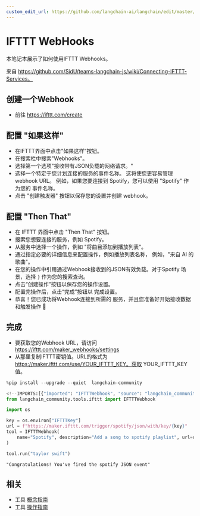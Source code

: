 ```yaml
---
custom_edit_url: https://github.com/langchain-ai/langchain/edit/master/docs/docs/integrations/tools/ifttt.ipynb
---
```

# IFTTT WebHooks

本笔记本展示了如何使用IFTTT Webhooks。

来自 https://github.com/SidU/teams-langchain-js/wiki/Connecting-IFTTT-Services。

## 创建一个Webhook
- 前往 https://ifttt.com/create

## 配置 "如果这样"
- 在IFTTT界面中点击"如果这样"按钮。
- 在搜索栏中搜索"Webhooks"。
- 选择第一个选项"接收带有JSON负载的网络请求。"
- 选择一个特定于您计划连接的服务的事件名称。
这将使您更容易管理 webhook URL。
例如，如果您要连接到 Spotify，您可以使用 "Spotify" 作为您的
事件名称。
- 点击 "创建触发器" 按钮以保存您的设置并创建 webhook。

## 配置 "Then That"
- 在 IFTTT 界面中点击 "Then That" 按钮。
- 搜索您想要连接的服务，例如 Spotify。
- 从服务中选择一个操作，例如 "将曲目添加到播放列表"。
- 通过指定必要的详细信息来配置操作，例如播放列表名称，
例如，"来自 AI 的歌曲"。
- 在您的操作中引用通过Webhook接收到的JSON有效负载。对于Spotify
场景，选择 `}` 作为您的搜索查询。
- 点击“创建操作”按钮以保存您的操作设置。
- 配置完操作后，点击“完成”按钮以
完成设置。
- 恭喜！您已成功将Webhook连接到所需的
服务，并且您准备好开始接收数据和触发操作 🎉

## 完成
- 要获取您的Webhook URL，请访问 https://ifttt.com/maker_webhooks/settings
- 从那里复制IFTTT密钥值。URL的格式为
https://maker.ifttt.com/use/YOUR_IFTTT_KEY。获取 YOUR_IFTTT_KEY 值。



```python
%pip install --upgrade --quiet  langchain-community
```


```python
<!--IMPORTS:[{"imported": "IFTTTWebhook", "source": "langchain_community.tools.ifttt", "docs": "https://python.langchain.com/api_reference/community/tools/langchain_community.tools.ifttt.IFTTTWebhook.html", "title": "IFTTT WebHooks"}]-->
from langchain_community.tools.ifttt import IFTTTWebhook
```


```python
import os

key = os.environ["IFTTTKey"]
url = f"https://maker.ifttt.com/trigger/spotify/json/with/key/{key}"
tool = IFTTTWebhook(
    name="Spotify", description="Add a song to spotify playlist", url=url
)
```


```python
tool.run("taylor swift")
```



```output
"Congratulations! You've fired the spotify JSON event"
```



## 相关

- 工具 [概念指南](/docs/concepts/#tools)
- 工具 [操作指南](/docs/how_to/#tools)
